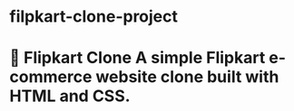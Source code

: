 # filpkart-clone-project
# 🛒 Flipkart Clone  A simple Flipkart e-commerce website clone built with HTML and CSS.
